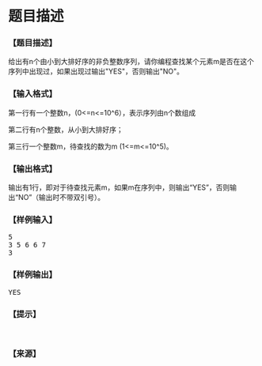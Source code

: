# 题目描述


<h3>
【题目描述】
</h3>
<p>
给出有n个由小到大排好序的非负整数序列，请你编程查找某个元素m是否在这个序列中出现过，如果出现过输出&#34;YES&#34;，否则输出&#34;NO&#34;。
</p>
<h3>
【输入格式】
</h3>
<p>
第一行有一个整数n，(0&lt;=n&lt;=10^6），表示序列由n个数组成
</p>
<p>
第二行有n个整数，从小到大排好序；
</p>
<p>
第三行一个整数m，待查找的数为m (1&lt;=m&lt;=10^5)。
</p>
<h3>
【输出格式】
</h3>
<p>
输出有1行，即对于待查找元素m，如果m在序列中，则输出“YES”，否则输出“NO”（输出时不带双引号）。
</p>
<h3>
【样例输入】
</h3>
<pre>5 
3 5 6 6 7
3
</pre>
<h3>
【样例输出】
</h3>

<pre>YES
</pre>
<h3>
【提示】
</h3>
<p>
<br/>
</p>
<h3>
【来源】
</h3>
<p>
<br/>
</p>

